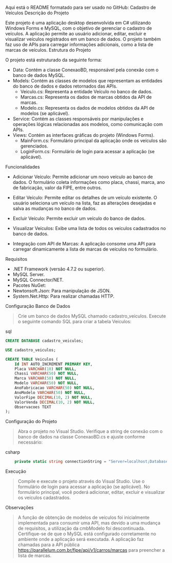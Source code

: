 Aqui está o README formatado para ser usado no GitHub:
Cadastro de Veículos
Descrição do Projeto

Este projeto é uma aplicação desktop desenvolvida em C# utilizando Windows Forms e MySQL, com o objetivo de gerenciar o cadastro de veículos. A aplicação permite ao usuário adicionar, editar, excluir e visualizar veículos registrados em um banco de dados. O projeto também faz uso de APIs para carregar informações adicionais, como a lista de marcas de veículos.
Estrutura do Projeto

O projeto está estruturado da seguinte forma:

- Data: Contém a classe ConexaoBD, responsável pela conexão com o banco de dados MySQL.
- Models: Contém as classes de modelos que representam as entidades do banco de dados e dados retornados das APIs.
    - Veiculo.cs: Representa a entidade Veículo no banco de dados.
    - Marcas.cs: Representa os dados de marcas obtidos da API de marcas.
    - Modelo.cs: Representa os dados de modelos obtidos da API de modelos (se aplicável).
- Service: Contém as classes responsáveis por manipulações e operações lógicas relacionadas aos modelos, como comunicação com APIs.
- Views: Contém as interfaces gráficas do projeto (Windows Forms).
    - MainForm.cs: Formulário principal da aplicação onde os veículos são gerenciados.
    - LoginForm.cs: Formulário de login para acessar a aplicação (se aplicável).

Funcionalidades

- Adicionar Veículo: Permite adicionar um novo veículo ao banco de dados. O formulário coleta informações como placa, chassi, marca, ano de fabricação, valor da FIPE, entre outros.

- Editar Veículo: Permite editar os detalhes de um veículo existente. O usuário seleciona um veículo na lista, faz as alterações desejadas e salva as mudanças no banco de dados.

- Excluir Veículo: Permite excluir um veículo do banco de dados.

- Visualizar Veículos: Exibe uma lista de todos os veículos cadastrados no banco de dados.

- Integração com API de Marcas: A aplicação consome uma API para carregar dinamicamente a lista de marcas de veículos no formulário.

Requisitos

- .NET Framework (versão 4.7.2 ou superior).
- MySQL Server.
- MySQL Connector/NET.
- Pacotes NuGet:
- Newtonsoft.Json: Para manipulação de JSON.
- System.Net.Http: Para realizar chamadas HTTP.

Configuração
Banco de Dados

> Crie um banco de dados MySQL chamado cadastro_veiculos.
> Execute o seguinte comando SQL para criar a tabela Veiculos:

sql
```sql
CREATE DATABASE cadastro_veiculos;

USE cadastro_veiculos;

CREATE TABLE Veiculos (
    Id INT AUTO_INCREMENT PRIMARY KEY,
    Placa VARCHAR(10) NOT NULL,
    Chassi VARCHAR(50) NOT NULL,
    Marca VARCHAR(50) NOT NULL,
    Modelo VARCHAR(50) NOT NULL,
    AnoFabricacao VARCHAR(50) NOT NULL,
    AnoModelo VARCHAR(50) NOT NULL,
    ValorFipe DECIMAL(10, 2) NOT NULL,
    ValorVenda DECIMAL(10, 2) NOT NULL,
    Observacoes TEXT
);
```

Configuração do Projeto

> Abra o projeto no Visual Studio.
> Verifique a string de conexão com o banco de dados na classe ConexaoBD.cs e ajuste conforme necessário:

csharp
```c#
    private static string connectionString = "Server=localhost;Database=cadastro_veiculos;Uid=root;Pwd=1234;";
```
Execução

> Compile e execute o projeto através do Visual Studio.
> Use o formulário de login para acessar a aplicação (se aplicável).
> No formulário principal, você poderá adicionar, editar, excluir e visualizar os veículos cadastrados.

Observações

> A função de obtenção de modelos de veículos foi inicialmente implementada para consumir uma API, mas devido a uma mudança de requisitos, a utilização da cmbModelo foi descontinuada.
> Certifique-se de que o MySQL está configurado corretamente no ambiente onde a aplicação será executada.
> A aplicação faz chamadas para a API pública https://parallelum.com.br/fipe/api/v1/carros/marcas para preencher a lista de marcas.
